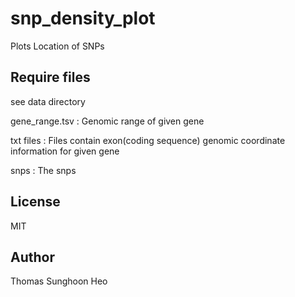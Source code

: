 # snp_density_plot
Plots Location of SNPs

## Require files
see data directory

gene_range.tsv : Genomic range of given gene

txt files : Files contain exon(coding sequence) genomic coordinate information for given gene

snps : The snps

## License
MIT

## Author
Thomas Sunghoon Heo
